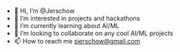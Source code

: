 - 👋 Hi, I’m @Jerschow
- 👀 I’m interested in projects and hackathons
- 🌱 I’m currently learning about AI/ML
- 💞️ I’m looking to collaborate on any cool AI/ML projects
- 📫 How to reach me sjerschow@gmail.com

<!---
Jerschow/Jerschow is a ✨ special ✨ repository because its `README.md` (this file) appears on your GitHub profile.
You can click the Preview link to take a look at your changes.
--->

